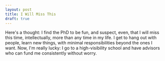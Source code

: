 ```yaml
---
layout: post
title: I Will Miss This
draft: true
---
```


Here's
  a thought:
  I find the PhD
  to be fun,
  and suspect, even,
  that I will miss this time,
  intellectually,
  more than any time in my life.
I get to hang out
  with people,
  learn new things,
  with minimal responsibilities
  beyond the ones I want.
Now,
  I'm really lucky:
  I go to a high-visibility school
  and have advisors
  who can fund me consistently
  without worry.

